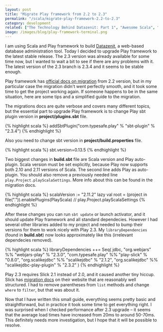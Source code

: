 ```yaml
---
layout: post
title: "Migrate Play framework from 2.2 to 2.3"
permalink: "/scala/migrate-play-framework-2.2-to-2.3"
category: development
related: ["The Technology Behind Datazenit: Part 1", "Awesome Scala", "Typesafe's case study about Datazenit", "Scala in Vim"]
image: /images/blog/play-framework-terminal.png
---
```


I am using Scala and Play framework to build [Datazenit](http://datazenit.com), a web-based database administration tool. Today I decided to upgrade Play framework to the latest stable release. The 2.3 version was already available for some time now, but I wanted to wait a bit to see if there are any problems with it. The latest version of the 2.3 branch is 2.3.4 and it seems to be stable enough.

<!-- more -->

Play framework has [official docs on migration](https://www.playframework.com/documentation/2.3.x/Migration23) from 2.2 version, but in my particular case the migration didn't went perfectly smooth, and it took some time to get the project working again. If someone happens to be in the same situation, here are some tips and a simplified guide to the migration. 

The migrations docs are quite verbose and covers many different topics, but the essential part to upgrade Play framework is to change Play sbt plugin version in **project/plugins.sbt** file.

{% highlight scala %}
addSbtPlugin("com.typesafe.play" % "sbt-plugin" % "2.3.4")
{% endhighlight %}

Also you need to change sbt version in **project/build.properties** file. 

{% highlight scala %}
sbt.version=0.13.5
{% endhighlight %}

Two biggest changes in **build.sbt** file are Scala version and Play auto-plugin. Scala version must be set explicitly, because Play now supports both 2.10 and 2.11 versions of Scala. The second line adds Play as auto-plugin. You should also remove a previously needed line ``play.Project.playScalaSettings``. More info about this can be found in the migration docs.

{% highlight scala %}
scalaVersion := "2.11.2"
lazy val root = (project in file(".")).enablePlugins(PlayScala)
// play.Project.playScalaSettings
{% endhighlight %}

After these changes you can run ``sbt update`` or launch activator, and it should update Play framework and all standard dependecies. However I had several other libraries added to my project and needed to bump their versions for them to work nicely with Play 2.3. My ``libraryDependencies`` (found in **build.sbt**) now looks approximately like this (irrelevant dependecies removed).

{% highlight scala %}
libraryDependencies ++= Seq(
	jdbc,
	"org.webjars" %% "webjars-play" % "2.3.0",
	"com.typesafe.play" %% "play-slick" % "0.8.0",
	"org.scalikejdbc" %% "scalikejdbc" % "2.1.2",
	"org.scalikejdbc" %% "scalikejdbc-play-plugin" % "2.3.2"
)
{% endhighlight %}

Play 2.3 requires Slick 2.1 instead of 2.0, and it caused another tiny hiccup. Slick has [migration docs](http://slick.typesafe.com/doc/2.1.0/upgrade.html) on their website that are reasonably well structured. I had to remove parentheses from ``list`` methods and change ``where`` to ``filter``, but that was about it. 

Now that I have written this small guide, everything seems pretty basic and straightforward, but in practice it took some time to get everything right. I was surprised when I checked performance after 2.3 upgrade – it seems that the average load times have increased from 20ms to around 50-70ms. This definitely needs more investigation, but I hope that it will be possible to resolve.